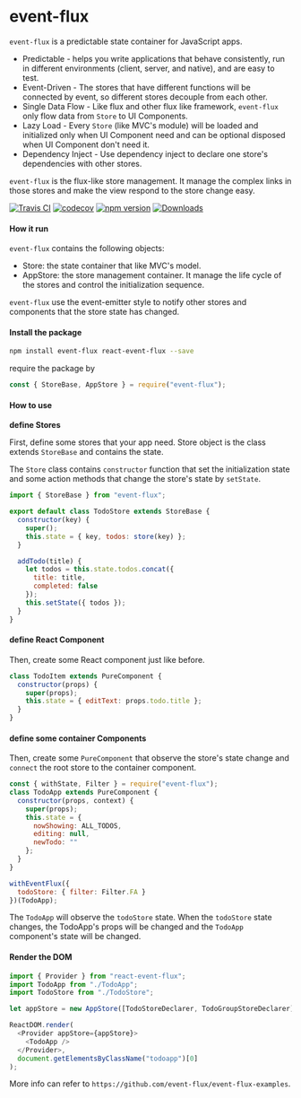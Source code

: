 # event-flux

`event-flux` is a predictable state container for JavaScript apps.

- Predictable - helps you write applications that behave consistently, run in different environments (client, server, and native), and are easy to test.
- Event-Driven - The stores that have different functions will be connected by event, so different stores decouple from each other.
- Single Data Flow - Like flux and other flux like framework, `event-flux` only flow data from `Store` to UI Components.
- Lazy Load - Every `Store` (like MVC's module) will be loaded and initialized only when UI Component need and can be optional disposed when UI Component don't need it.
- Dependency Inject - Use dependency inject to declare one store's dependencies with other stores.

`event-flux` is the flux-like store management. It manage the complex links in those stores and make the view respond to the store change easy.

[![Travis CI](https://travis-ci.org/event-flux/event-flux.svg?branch=master)](https://travis-ci.org/event-flux/event-flux) [![codecov](https://codecov.io/gh/event-flux/event-flux/branch/master/graph/badge.svg)](https://codecov.io/gh/event-flux/event-flux) [![npm version](https://badge.fury.io/js/event-flux.svg)](https://www.npmjs.com/package/event-flux) [![Downloads](https://img.shields.io/npm/dm/event-flux.svg)](https://www.npmjs.com/package/event-flux)

#### How it run

`event-flux` contains the following objects:

- Store: the state container that like MVC's model.
- AppStore: the store management container. It manage the life cycle of the stores and control the initialization sequence.

`event-flux` use the event-emitter style to notify other stores and components that the store state has changed.

#### Install the package

```bash
npm install event-flux react-event-flux --save
```

require the package by

```javascript
const { StoreBase, AppStore } = require("event-flux");
```

#### How to use

**define Stores**

First, define some stores that your app need. Store object is the class extends `StoreBase` and contains the state.

The `Store` class contains `constructor` function that set the initialization state and some action methods that change the store's state by `setState`.

```javascript
import { StoreBase } from "event-flux";

export default class TodoStore extends StoreBase {
  constructor(key) {
    super();
    this.state = { key, todos: store(key) };
  }

  addTodo(title) {
    let todos = this.state.todos.concat({
      title: title,
      completed: false
    });
    this.setState({ todos });
  }
}
```

#### define React Component

Then, create some React component just like before.

```javascript
class TodoItem extends PureComponent {
  constructor(props) {
    super(props);
    this.state = { editText: props.todo.title };
  }
}
```

#### define some container Components

Then, create some `PureComponent` that observe the store's state change and `connect` the root store to the container component.

```javascript
const { withState, Filter } = require("event-flux");
class TodoApp extends PureComponent {
  constructor(props, context) {
    super(props);
    this.state = {
      nowShowing: ALL_TODOS,
      editing: null,
      newTodo: ""
    };
  }
}

withEventFlux({
  todoStore: { filter: Filter.FA }
})(TodoApp);
```

The `TodoApp` will observe the `todoStore` state. When the `todoStore` state changes, the TodoApp's props will be changed and the `TodoApp` component's state will be changed.

#### Render the DOM

```javascript
import { Provider } from "react-event-flux";
import TodoApp from "./TodoApp";
import TodoStore from "./TodoStore";

let appStore = new AppStore([TodoStoreDeclarer, TodoGroupStoreDeclarer]).init();

ReactDOM.render(
  <Provider appStore={appStore}>
    <TodoApp />
  </Provider>,
  document.getElementsByClassName("todoapp")[0]
);
```

More info can refer to `https://github.com/event-flux/event-flux-examples`.

